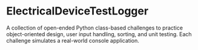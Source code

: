 # ElectricalDeviceTestLogger
A collection of open-ended Python class-based challenges to practice object-oriented design, user input handling, sorting, and unit testing. Each challenge simulates a real-world console application.
